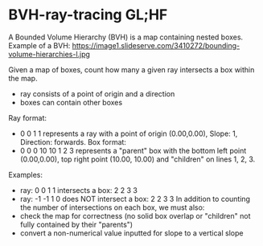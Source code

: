 # BVH-ray-tracing GL;HF

A Bounded Volume Hierarchy (BVH) is a map containing nested boxes.
Example of a BVH: https://image1.slideserve.com/3410272/bounding-volume-hierarchies-l.jpg

Given a map of boxes, count how many a given ray intersects a box within the map.
  - ray consists of a point of origin and a direction
  - boxes can contain other boxes

Ray format: 
  - 0 0 1 1 represents a ray with a point of origin (0.00,0.00), Slope: 1, Direction: forwards.
Box format: 
  - 0 0 0 10 10 1 2 3 represents a "parent" box with the bottom left point (0.00,0.00), top right point (10.00, 10.00) and "children" on lines 1, 2, 3.

Examples:
  - ray: 0 0 1 1 intersects a box: 2 2 3 3
  - ray: -1 -1 1 0 does NOT intersect a box: 2 2 3 3
In addition to counting the number of intersections on each box, we must also:
  - check the map for correctness (no solid box overlap or "children" not fully contained by their "parents")
  - convert a non-numerical value inputted for slope to a vertical slope
